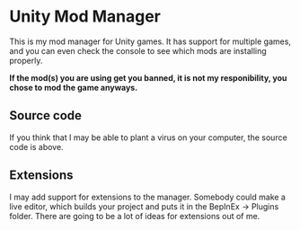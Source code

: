 # Unity Mod Manager
This is my mod manager for Unity games. It has support for multiple games, and you can even check the console to see which mods are installing properly.

**If the mod(s) you are using get you banned, it is not my responibility, you chose to mod the game anyways.**

## Source code
If you think that I may be able to plant a virus on your computer, the source code is above.

## Extensions
I may add support for extensions to the manager. Somebody could make a live editor, which builds your project and puts it in the BepInEx -> Plugins folder. There are going to be a lot of ideas for extensions out of me.
